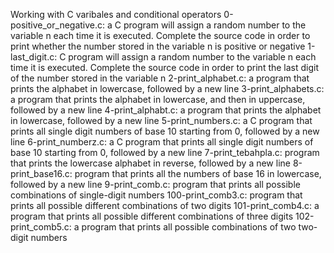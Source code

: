 Working with C varibales and conditional operators
0-positive_or_negative.c: a C program will assign a random number to the variable n each time it is executed. Complete the source code in order to print whether the number stored in the variable n is positive or negative
1-last_digit.c: C  program will assign a random number to the variable n each time it is executed. Complete the source code in order to print the last digit of the number stored in the variable n
2-print_alphabet.c:  a program that prints the alphabet in lowercase, followed by a new line
3-print_alphabets.c:  a program that prints the alphabet in lowercase, and then in uppercase, followed by a new line
4-print_alphabt.c: a program that prints the alphabet in lowercase, followed by a new line
5-print_numbers.c: a C program that prints all single digit numbers of base 10 starting from 0, followed by a new line
6-print_numberz.c: a C program that prints all single digit numbers of base 10 starting from 0, followed by a new line
7-print_tebahpla.c:  program that prints the lowercase alphabet in reverse, followed by a new line
8-print_base16.c: program that prints all the numbers of base 16 in lowercase, followed by a new line
9-print_comb.c: program that prints all possible combinations of single-digit numbers
100-print_comb3.c:  program that prints all possible different combinations of two digits
101-print_comb4.c: a program that prints all possible different combinations of three digits
102-print_comb5.c:  a program that prints all possible combinations of two two-digit numbers
